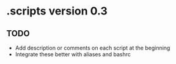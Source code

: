 # .scripts version 0.3

## TODO
- Add description or comments on each script at the beginning
- Integrate these better with aliases and bashrc
